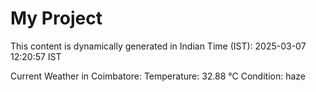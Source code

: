 # My Project

This content is dynamically generated in Indian Time (IST): 2025-03-07 12:20:57 IST


Current Weather in Coimbatore:
Temperature: 32.88 °C
Condition: haze
